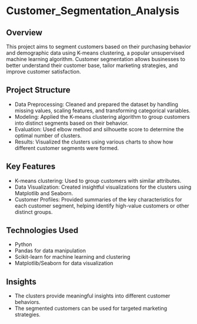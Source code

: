 # Customer_Segmentation_Analysis

## Overview

This project aims to segment customers based on their purchasing behavior and demographic data using K-means clustering, a popular unsupervised machine learning algorithm. Customer segmentation allows businesses to better understand their customer base, tailor marketing strategies, and improve customer satisfaction.

## Project Structure

- Data Preprocessing: Cleaned and prepared the dataset by handling missing values, scaling features, and transforming categorical variables.
- Modeling: Applied the K-means clustering algorithm to group customers into distinct segments based on their behavior.
- Evaluation: Used elbow method and silhouette score to determine the optimal number of clusters.
- Results: Visualized the clusters using various charts to show how different customer segments were formed.

## Key Features

- K-means clustering: Used to group customers with similar attributes.
- Data Visualization: Created insightful visualizations for the clusters using Matplotlib and Seaborn.
- Customer Profiles: Provided summaries of the key characteristics for each customer segment, helping identify high-value customers or other distinct groups.

## Technologies Used

- Python
- Pandas for data manipulation
- Scikit-learn for machine learning and clustering
- Matplotlib/Seaborn for data visualization

## Insights
- The clusters provide meaningful insights into different customer behaviors.
- The segmented customers can be used for targeted marketing strategies.
